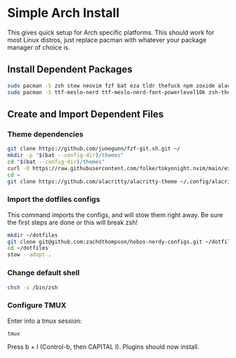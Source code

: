 # Simple Arch Install

This gives quick setup for Arch specific platforms. This should work for most Linux distros, just replace pacman with whatever your package manager of choice is.

## Install Dependent Packages

```bash
sudo pacman -S zsh stow neovim fzf bat eza tldr thefuck npm zoxide alacritty tmux lazygit
sudo pacman -S ttf-meslo-nerd ttf-meslo-nerd-font-powerlevel10k zsh-theme-powerlevel10k-git
```

## Create and Import Dependent Files

### Theme dependencies

```bash
git clone https://github.com/junegunn/fzf-git.sh.git ~/
mkdir -p "$(bat --config-dir)/themes"
cd "$(bat --config-dir)/themes"
curl -O https://raw.githubusercontent.com/folke/tokyonight.nvim/main/extras/sublime/tokyonight_night.tmTheme
cd ~
git clone https://github.com/alacritty/alacritty-theme ~/.config/alacritty/themes
```

### Import the dotfiles configs

This command imports the configs, and will stow them right away. Be sure the first steps are done or this will break zsh!

```bash
mkdir ~/dotfiles
git clone git@github.com:zachdthompson/hobos-nerdy-configs.git ~/dotfiles
cd ~/dotfiles
stow --adopt .
```

### Change default shell

```bash
chsh -s /bin/zsh
```

### Configure TMUX

Enter into a tmux session:

```brew
tmux
```

Press <Ctl>b + I (Control-b, then CAPITAL I).
Plugins should now install.
